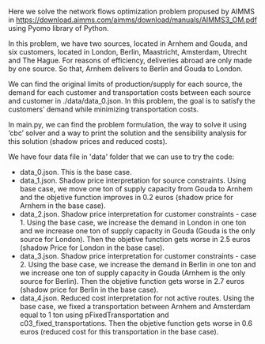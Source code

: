 Here we solve the network flows optimization problem propused by AIMMS in https://download.aimms.com/aimms/download/manuals/AIMMS3_OM.pdf using Pyomo library of Python.

In this problem, we have two sources, located in Arnhem and Gouda, and six customers, located in London, Berlin, Maastricht, Amsterdam, Utrecht and The Hague. For reasons of efficiency, deliveries abroad are only made by one source. So that, Arnhem delivers to Berlin and Gouda to London.

We can find the original limits of production/supply for each source, the demand for each customer and transportation costs between each source and customer in ./data/data_0.json. In this problem, the goal is to satisfy the customers’ demand while minimizing transportation costs.

In main.py, we can find the problem formulation, the way to solve it using ‘cbc’ solver and a way to print the solution and the sensibility analysis for this solution (shadow prices and reduced costs).

We have four data file in 'data' folder that we can use to try the code:
* data_0.json. This is the base case.
* data_1.json. Shadow price interpretation for source constraints. Using base case, we move one ton of supply capacity from Gouda to Arnhem and the objetive function improves in 0.2 euros (shadow price for Arnhem in the base case).
* data_2.json. Shadow price interpretation for customer constraints - case 1. Using the base case, we increase the demand in London in one ton and we increase one ton of supply capacity in Gouda (Gouda is the only source for London). Then the objetive function gets worse in 2.5 euros (shadow Price for London in the base case).
* data_3.json. Shadow price interpretation for customer constraints - case 2. Using the base case, we increase the demand in Berlin in one ton and we increase one ton of supply capacity in Gouda (Arnhem is the only source for Berlin). Then the objetive function gets worse in 2.7 euros (shadow price for Berlin in the base case).
* data_4.json. Reduced cost interpretation for not active routes. Using the base case, we fixed a transportation between Arnhem and Amsterdam equal to 1 ton using pFixedTransportation and c03_fixed_transportations. Then the objetive function gets worse in 0.6 euros (reduced cost for this transportation in the base case).